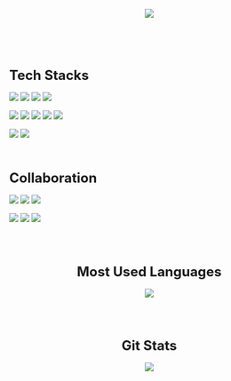 <!-- 헤더 배너 -->
<p align="center">
  <img src="https://capsule-render.vercel.app/api?type=rounded&color=0:00C9FF,100:92FE9D&height=150&section=header&text=Welcome!&fontSize=50&animation=twinkling&fontColor=ffffff&desc=to%20Sunghyun's%20Hub&descAlignY=75&descAlign=60"/>
</p>
<br>
<br>
<br>

<!-- Tech Stacks -->
<p style="font-size:24px; font-weight:600; margin:24px 0 16px 0;"><b>Tech Stacks</b></p>

<p>
  <img src="https://img.shields.io/badge/Python-3776AB?style=flat-square&logo=python&logoColor=white"/>
  <img src="https://img.shields.io/badge/Java-E76F00?style=flat-square&logo=java&logoColor=white"/>
  <img src="https://img.shields.io/badge/Spring-6DB33F?style=flat-square&logo=spring&logoColor=white"/>
  <img src="https://img.shields.io/badge/Spring_Security-6DB33F?style=flat-square&logo=springsecurity&logoColor=white"/>
</p>

<p>
  <img src="https://img.shields.io/badge/MySQL-4479A1?style=flat-square&logo=mysql&logoColor=white"/>
  <img src="https://img.shields.io/badge/Redis-FF4438?style=flat-square&logo=redis&logoColor=white"/>
  <img src="https://img.shields.io/badge/Docker-2496ED?style=flat-square&logo=docker&logoColor=white"/>
  <img src="https://img.shields.io/badge/Kubernetes-326CE5?style=flat-square&logo=kubernetes&logoColor=white"/>
  <img src="https://img.shields.io/badge/Jenkins-D24939?style=flat-square&logo=jenkins&logoColor=white"/>
</p>

<p>
  <img src="https://img.shields.io/badge/MQTT-660066?style=flat-square&logo=mqtt&logoColor=white"/>
  <img src="https://img.shields.io/badge/NGINX-009639?style=flat-square&logo=nginx&logoColor=white"/>
</p>

<br>

<!-- Collaboration -->
<p style="font-size:24px; font-weight:600; margin:24px 0 16px 0;"><b>Collaboration</b></p>

<p>
  <img src="https://img.shields.io/badge/Git-F05032?style=flat-square&logo=git&logoColor=white"/>
  <img src="https://img.shields.io/badge/GitHub-181717?style=flat-square&logo=github&logoColor=white"/>
  <img src="https://img.shields.io/badge/GitLab-FC6D26?style=flat-square&logo=gitlab&logoColor=white"/>
</p>

<p>
  <img src="https://img.shields.io/badge/Jira-0052CC?style=flat-square&logo=jira&logoColor=white"/>
  <img src="https://img.shields.io/badge/Confluence-172B4D?style=flat-square&logo=confluence&logoColor=white"/>
  <img src="https://img.shields.io/badge/Notion-000000?style=flat-square&logo=notion&logoColor=white"/>
</p>

<br>
<br>

<p style="font-size:24px; font-weight:600; text-align:center; margin:24px 0 16px 0;"><b>Most Used Languages</b></p>

<p align="center">
  <a href="https://github.com/${hyyuni}">
    <img src="https://github-readme-stats.vercel.app/api/top-langs/?username=${hyyuni}&layout=compact&hide_title=true&theme=tokyonight" />
  </a>
</p>

<br>
<br>

<p style="font-size:24px; font-weight:600; text-align:center; margin:24px 0 16px 0;"><b>Git Stats</b></p>

<p align="center">
  <a href="https://github.com/${hyyuni}">
    <img src="https://github-readme-stats.vercel.app/api?username=${hyyuni}&show_icons=true&include_all_commits=true&hide_title=true&theme=tokyonight" />
  </a>
</p>

